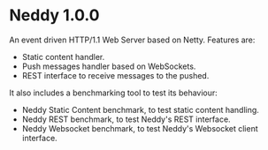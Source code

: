 Neddy 1.0.0
===========

An event driven HTTP/1.1 Web Server based on Netty. Features are:

* Static content handler.
* Push messages handler based on WebSockets.
* REST interface to receive messages to the pushed.

It also includes a benchmarking tool to test its behaviour:

* Neddy Static Content benchmark, to test static content handling.
* Neddy REST benchmark, to test Neddy's REST interface.
* Neddy Websocket benchmark, to test Neddy's Websocket client interface.
